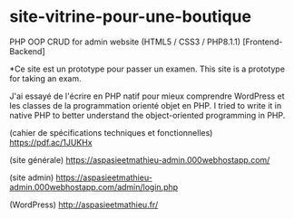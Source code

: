 # site-vitrine-pour-une-boutique
PHP OOP CRUD for admin website (HTML5 / CSS3 / PHP8.1.1) [Frontend-Backend]

*Ce site est un prototype pour passer un examen. 
 This site is a prototype for taking an exam.

J'ai essayé de l'écrire en PHP natif pour mieux comprendre WordPress et les classes de la programmation orienté objet en PHP.
I tried to write it in native PHP to better understand the object-oriented programming in PHP. 

(cahier de spécifications techniques et fonctionnelles)
https://pdf.ac/1JUKHx

(site générale)
https://aspasieetmathieu-admin.000webhostapp.com/

(site admin)
https://aspasieetmathieu-admin.000webhostapp.com/admin/login.php

(WordPress)
http://aspasieetmathieu.fr/
